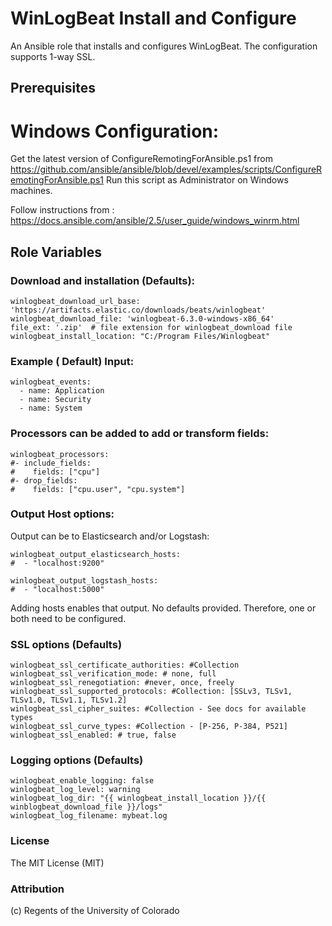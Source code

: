 
# WinLogBeat Install and Configure

An Ansible role that installs and configures WinLogBeat.  The configuration supports 1-way SSL.


## Prerequisites

# Windows Configuration:

Get the latest version of ConfigureRemotingForAnsible.ps1 from https://github.com/ansible/ansible/blob/devel/examples/scripts/ConfigureRemotingForAnsible.ps1
Run this script as Administrator on  Windows machines.


Follow instructions from :
https://docs.ansible.com/ansible/2.5/user_guide/windows_winrm.html


## Role Variables

### Download and installation (Defaults): 

    winlogbeat_download_url_base: 'https://artifacts.elastic.co/downloads/beats/winlogbeat'
    winlogbeat_download_file: 'winlogbeat-6.3.0-windows-x86_64'
    file_ext: '.zip'  # file extension for winlogbeat_download file
    winlogbeat_install_location: "C:/Program Files/Winlogbeat"

### Example ( Default) Input:

    winlogbeat_events:
      - name: Application
      - name: Security
      - name: System

### Processors can be added to add or transform fields:

    winlogbeat_processors:
    #- include_fields:
    #    fields: ["cpu"]
    #- drop_fields:
    #    fields: ["cpu.user", "cpu.system"]


### Output Host options:

Output can be to Elasticsearch and/or Logstash:

    winlogbeat_output_elasticsearch_hosts:
    #  - "localhost:9200"

    winlogbeat_output_logstash_hosts:
    #  - "localhost:5000"

  
Adding hosts enables that output.  No defaults provided.  Therefore, one or both need to be configured.

### SSL options (Defaults)

    winlogbeat_ssl_certificate_authorities: #Collection
    winlogbeat_ssl_verification_mode: # none, full
    winlogbeat_ssl_renegotiation: #never, once, freely
    winlogbeat_ssl_supported_protocols: #Collection: [SSLv3, TLSv1, TLSv1.0, TLSv1.1, TLSv1.2]
    winlogbeat_ssl_cipher_suites: #Collection - See docs for available types
    winlogbeat_ssl_curve_types: #Collection - [P-256, P-384, P521]
    winlogbeat_ssl_enabled: # true, false


### Logging options (Defaults)

    winlogbeat_enable_logging: false
    winlogbeat_log_level: warning
    winlogbeat_log_dir: "{{ winlogbeat_install_location }}/{{ winblogbeat_download_file }}/logs"
    winlogbeat_log_filename: mybeat.log

### License 

The MIT License (MIT)


### Attribution

(c) Regents of the University of Colorado


